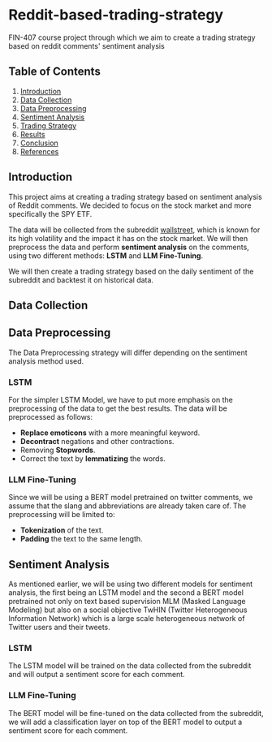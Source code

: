 # Reddit-based-trading-strategy
 FIN-407 course project through which we aim to create a trading strategy based on reddit comments' sentiment analysis


## Table of Contents
1. [Introduction](#introduction)
2. [Data Collection](#data-collection)
3. [Data Preprocessing](#data-preprocessing)
4. [Sentiment Analysis](#sentiment-analysis)
5. [Trading Strategy](#trading-strategy)
6. [Results](#results)
7. [Conclusion](#conclusion)
8. [References](#references)

## Introduction
This project aims at creating a trading strategy based on sentiment analysis of Reddit comments.
We decided to focus on the stock market and more specifically the SPY ETF.

The data will be collected from the subreddit [wallstreet](https://www.reddit.com/r/wallstreet/), which is known for its high volatility and the impact it has on the stock market.
We will then preprocess the data and perform **sentiment analysis** on the comments, using two different methods: **LSTM** and **LLM Fine-Tuning**.

We will then create a trading strategy based on the daily sentiment of the subreddit and backtest it on historical data.

## Data Collection

## Data Preprocessing
The Data Preprocessing strategy will differ depending on the sentiment analysis method used.

### LSTM
For the simpler LSTM Model, we have to put more emphasis on the preprocessing of the data to get the best results.
The data will be preprocessed as follows:
- **Replace emoticons** with a more meaningful keyword.
- **Decontract** negations and other contractions.
- Removing **Stopwords**.
- Correct the text by **lemmatizing** the words.

### LLM Fine-Tuning
Since we will be using a BERT model pretrained on twitter comments, we assume that the slang and abbreviations are already taken care of.
The preprocessing will be limited to:
- **Tokenization** of the text.
- **Padding** the text to the same length.

## Sentiment Analysis
As mentioned earlier, we will be using two different models for sentiment analysis, the first being an LSTM model and the second a BERT model pretrained not only on text based supervision MLM (Masked Language Modeling) but also on a social objective TwHIN (Twitter Heterogeneous Information Network) which is a large scale heterogeneous network of Twitter users and their tweets.

### LSTM
The LSTM model will be trained on the data collected from the subreddit and will output a sentiment score for each comment.

### LLM Fine-Tuning
The BERT model will be fine-tuned on the data collected from the subreddit, we will add a classification layer on top of the BERT model to output a sentiment score for each comment.
